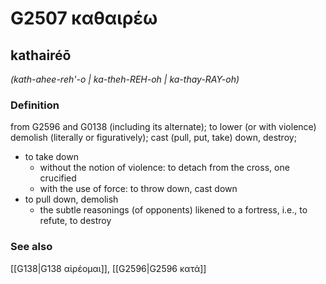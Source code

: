 # G2507 καθαιρέω

## kathairéō

_(kath-ahee-reh'-o | ka-theh-REH-oh | ka-thay-RAY-oh)_

### Definition

from G2596 and G0138 (including its alternate); to lower (or with violence) demolish (literally or figuratively); cast (pull, put, take) down, destroy; 

- to take down
  - without the notion of violence: to detach from the cross, one crucified
  - with the use of force: to throw down, cast down
- to pull down, demolish
  - the subtle reasonings (of opponents) likened to a fortress, i.e., to refute, to destroy

### See also

[[G138|G138 αἱρέομαι]], [[G2596|G2596 κατά]]
